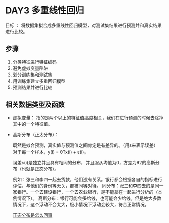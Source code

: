 
# DAY3 多重线性回归

目标 ： 将数据集拟合成多重线性回归模型，对测试集结果进行预测并和真实结果进行比较。

## 步骤

1. 分类特征进行特征编码
2. 避免虚拟变量陷阱
3. 划分训练集和测试集
4. 用训练集建立多重回归模型
5. 预测结果并进行比较

## 相关数据类型及函数

- 虚拟变量： 指的是两个以上的特征值高度相关，我们在进行预测的时候去除掉其中的一个特征值。

- 高斯分布（正太分布）：

    既然是拟合预测，真实值与预测值之间肯定是有差异的。（用ε来表示误差）
    对于每一个样本，y(i) = θTx(i) + ε(i)。 

    误差ε(i)是独立并且具有相同的分布，并且服从均值为0，方差为θ2的高斯分布（也就是正态分布）。
    
    例如：张三和李四一起去贷款，他们没有关系。银行都会根据各自的指标进行评估，与他们的身份等无关，都被同等对待。
同分布：张三和李四去的是同一家银行。一个去建设银行，一个去农业银行，是不能拿在一起进行分析的（本例情况下）。
高斯分布：银行可能会多给钱，也可能会少给钱。但是绝大多数情况下，这个浮动不会太大，极小情况下浮动会较大，符合正常情况。

   [正态分布是怎么回事](http://www.360doc.com/content/18/0128/13/35804869_725752841.shtml)
   


